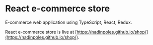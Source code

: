 # React e-commerce store

E-commerce web application using TypeScript, React, Redux.

React e-commerce store is live at [https://nadinpoles.github.io/shop/](https://nadinpoles.github.io/shop/).
